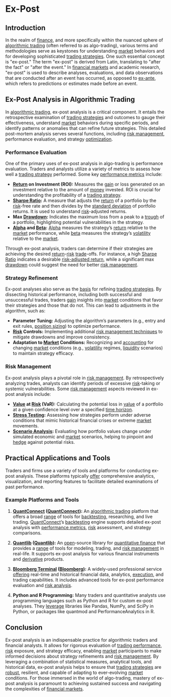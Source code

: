 # Ex-Post

## Introduction

In the realm of [finance](../f/finance.md), and more specifically within the nuanced sphere of [algorithmic trading](../a/accountability.md) (often referred to as algo-trading), various terms and methodologies serve as keystones for understanding [market](../m/market.md) behaviors and for developing sophisticated [trading strategies](../t/trading_strategies.md). One such essential concept is "ex-post." The term "ex-post" is derived from Latin, translating to "after the fact" or "after the event." In [financial markets](../f/financial_market.md) and academic research, "ex-post" is used to describe analyses, evaluations, and data observations that are conducted after an event has occurred, as opposed to [ex-ante](../e/ex-ante.md), which refers to predictions or estimates made before an event.

## Ex-Post Analysis in Algorithmic Trading

In [algorithmic trading](../a/accountability.md), ex-post analysis is a critical component. It entails the retrospective examination of [trading strategies](../t/trading_strategies.md) and outcomes to gauge their effectiveness, understand [market](../m/market.md) behaviors during specific periods, and identify patterns or anomalies that can refine future strategies. This detailed post-mortem analysis serves several functions, including [risk management](../r/risk_management.md), performance evaluation, and strategy [optimization](../o/optimization.md).

### Performance Evaluation

One of the primary uses of ex-post analysis in algo-trading is performance evaluation. Traders and analysts utilize a variety of metrics to assess how well a [trading strategy](../t/trading_strategy.md) performed. Some key [performance metrics](../p/performance_metrics.md) include:

- **[Return](../r/return.md) on Investment (ROI):** Measures the [gain](../g/gain.md) or loss generated on an investment relative to the amount of [money](../m/money.md) invested. ROI is crucial for understanding the profitability of a [trading strategy](../t/trading_strategy.md).
- **[Sharpe Ratio](../s/sharpe_ratio.md):** A measure that adjusts the [return](../r/return.md) of a portfolio by the [risk](../r/risk.md)-free rate and then divides by the [standard deviation](../s/standard_deviation.md) of portfolio returns. It is used to understand [risk](../r/risk.md)-adjusted returns.
- **Max [Drawdown](../d/drawdown.md):** Indicates the maximum loss from a peak to a [trough](../t/trough.md) of a portfolio, highlighting potential vulnerabilities in the strategy.
- **[Alpha](../a/alpha.md) and [Beta](../b/beta.md):** [Alpha](../a/alpha.md) measures the strategy’s [return](../r/return.md) relative to the [market](../m/market.md) performance, while [beta](../b/beta.md) measures the strategy’s [volatility](../v/volatility.md) relative to the [market](../m/market.md).

Through ex-post analysis, traders can determine if their strategies are achieving the desired [return](../r/return.md)-[risk](../r/risk.md) [trade](../t/trade.md)-offs. For instance, a high [Sharpe Ratio](../s/sharpe_ratio.md) indicates a desirable [risk-adjusted return](../r/risk-adjusted_return.md), while a significant max [drawdown](../d/drawdown.md) could suggest the need for better [risk management](../r/risk_management.md).

### Strategy Refinement

Ex-post analyses also serve as the [basis](../b/basis.md) for refining [trading strategies](../t/trading_strategies.md). By dissecting historical performance, including both successful and unsuccessful trades, traders [gain](../g/gain.md) insights into [market](../m/market.md) conditions that favor their strategies and those that do not. This can lead to adjustments in the algorithm, such as:

- **Parameter Tuning:** Adjusting the algorithm’s parameters (e.g., entry and exit rules, [position sizing](../p/position_sizing.md)) to optimize performance.
- **[Risk](../r/risk.md) Controls:** Implementing additional [risk management techniques](../r/risk_management_techniques.md) to mitigate drawdowns and improve consistency.
- **Adaptation to [Market](../m/market.md) Conditions:** Recognizing and [accounting](../a/accounting.md) for changing [market](../m/market.md) conditions (e.g., [volatility](../v/volatility.md) regimes, [liquidity](../l/liquidity.md) scenarios) to maintain strategy efficacy.

### Risk Management

Ex-post analysis plays a pivotal role in [risk management](../r/risk_management.md). By retrospectively analyzing trades, analysts can identify periods of excessive [risk](../r/risk.md)-taking or systemic vulnerabilities. Some [risk management](../r/risk_management.md) aspects reviewed in ex-post analysis include:

- **[Value](../v/value.md) at [Risk](../r/risk.md) (VaR):** Calculating the potential loss in [value](../v/value.md) of a portfolio at a given confidence level over a specified [time horizon](../t/time_horizon.md). 
- **[Stress Testing](../s/stress_testing.md):** Assessing how strategies perform under adverse conditions that mimic historical financial crises or extreme [market](../m/market.md) movements.
- **[Scenario Analysis](../s/scenario_analysis.md):** Evaluating how portfolio values change under simulated economic and [market](../m/market.md) scenarios, helping to pinpoint and [hedge](../h/hedge.md) against potential risks.

## Practical Applications and Tools

Traders and firms use a variety of tools and platforms for conducting ex-post analysis. These platforms typically [offer](../o/offer.md) comprehensive analytics, visualization, and reporting features to facilitate detailed examinations of past performance.

### Example Platforms and Tools

1. **[QuantConnect](../q/quantconnect.md) ([QuantConnect](https://www.quantconnect.com/)):**
   An [algorithmic trading](../a/accountability.md) platform that offers a broad [range](../r/range.md) of tools for [backtesting](../b/backtesting.md), researching, and live trading. [QuantConnect](../q/quantconnect.md)’s [backtesting](../b/backtesting.md) engine supports detailed ex-post analysis with [performance metrics](../p/performance_metrics.md), [risk](../r/risk.md) assessment, and strategy comparisons.

2. **[Quantlib](../q/quantlib.md) ([Quantlib](http://quantlib.org/)):**
   An [open](../o/open.md)-source library for [quantitative finance](../q/quantitative_finance.md) that provides a [range](../r/range.md) of tools for modeling, trading, and [risk management](../r/risk_management.md) in real-life. It supports ex-post analysis for various financial instruments and [derivative](../d/derivative.md) products.

3. **[Bloomberg Terminal](../b/bloomberg_terminal.md) ([Bloomberg](https://www.bloomberg.com/professional/solution/guid-1-bloomberg-terminal/?utm_medium=bcom_site&utm_source=bmb-banner&utm_campaign=bps1&utm_content=top-growing-business)):**
   A widely-used professional service [offering](../o/offering.md) real-time and historical financial data, analytics, [execution](../e/execution.md), and trading capabilities. It includes advanced tools for ex-post performance evaluation and [risk analysis](../r/risk_analysis.md).

4. **Python and R Programming:**
   Many traders and quantitative analysts use programming languages such as Python and R for custom ex-post analyses. They [leverage](../l/leverage.md) libraries like Pandas, NumPy, and SciPy in Python, or packages like quantmod and PerformanceAnalytics in R.

## Conclusion

Ex-post analysis is an indispensable practice for algorithmic traders and financial analysts. It allows for rigorous evaluation of [trading performance](../t/trading_performance.md), [risk](../r/risk.md) exposure, and strategy efficacy, enabling [market](../m/market.md) participants to make informed decisions about strategy refinements and [risk management](../r/risk_management.md). By leveraging a combination of statistical measures, analytical tools, and historical data, ex-post analysis helps to ensure that [trading strategies](../t/trading_strategies.md) are [robust](../r/robust.md), resilient, and capable of adapting to ever-evolving [market](../m/market.md) conditions. For those immersed in the world of algo-trading, mastery of ex-post analysis is paramount to achieving sustained success and navigating the complexities of [financial markets](../f/financial_market.md).